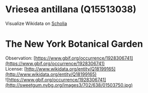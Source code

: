 
Vriesea antillana (Q15513038)
=============================
  
Visualize Wikidata on [Scholia](https://scholia.toolforge.org/taxon/Q15513038)
# The New York Botanical Garden
  
Observation: [https://www.gbif.org/occurrence/1928306741](https://www.gbif.org/occurrence/1928306741)  
License: [http://www.wikidata.org/entity/Q18199165](http://www.wikidata.org/entity/Q18199165)  
![https://www.gbif.org/occurrence/1928306741](http://sweetgum.nybg.org/images3/702/638/01503750.jpg)